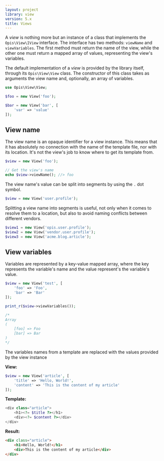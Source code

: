 ```yaml
---
layout: project
library: view
version: 5.x
title: Views
---
```


A *view* is nothing more but an instance of a class that implements the `Opis\View\IView` interface.
The interface has two methods: `viewName` and `viewVariables`. The first method must return the
name of the view, while the other one must return a mapped array of values, representing the view's variables.

The default implementation of a *view* is provided by the library itself, through its `Opis\View\View` class. 
The constructor of this class takes as arguments the view name and, optionally, an array of variables.

```php
use Opis\View\View;

$foo = new View('foo');

$bar = new View('bar', [
    'var' => 'value'
]);
```

## View name

The view name is an opaque identifier for a view instance. This means that it has 
absolutely no connection with the name of the template file, nor with its location.
It's not the view's job to know where to get its template from.

```php
$view = new View('foo');

// Get the view's name
echo $view->viewName(); //> foo
```

The view name's value can be split into segments by using the `.` dot symbol.

```php
$view = new View('user.profile');
``` 

Splitting a view name into segments is useful, not only when it comes to resolve them
to a location, but also to avoid naming conflicts between different vendors.

```php
$view1 = new View('opis.user.profile');
$view2 = new View('vendor.user.profile');
$view3 = new View('acme.blog.article');
``` 

## View variables

Variables are represented by a key-value mapped array, where the key represents
the variable's name and the value represent's the variable's value.

```php
$view = new View('test', [
    'foo' => 'Foo',
    'bar' => 'Bar'
]);

print_r($view->viewVariables());

/*
Array
(
    [foo] => Foo
    [bar] => Bar
)
*/
```

The variables names from a template are replaced with the values provided by the view instance

**View:**

```php
$view = new View('article', [
    'title' => 'Hello, World!',
    'content' => 'This is the content of my article'
]);
```

**Template:**

```php
<div class="article">
    <h1><?= $title ?></h1>
    <div><?= $content ?></div>
</div>
```

**Result:**

```html
<div class="article">
    <h1>Hello, World!</h1>
    <div>This is the content of my article</div>
</div>
```

